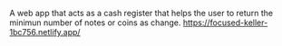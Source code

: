 A web app that acts as a cash register that helps the user to return the minimun number of notes or coins as change.
https://focused-keller-1bc756.netlify.app/
